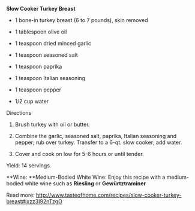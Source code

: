 **Slow Cooker Turkey Breast**

-   1 bone-in turkey breast (6 to 7 pounds), skin removed

-   1 tablespoon olive oil

-   1 teaspoon dried minced garlic

-   1 teaspoon seasoned salt

-   1 teaspoon paprika

-   1 teaspoon Italian seasoning

-   1 teaspoon pepper

-   1/2 cup water

Directions

1.  Brush turkey with oil or butter.

2.  Combine the garlic, seasoned salt, paprika, Italian seasoning and
    pepper; rub over turkey. Transfer to a 6-qt. slow cooker; add water.

3.  Cover and cook on low for 5-6 hours or until tender.

Yield: 14 servings.

**Wine: **Medium-Bodied White Wine: Enjoy this recipe with a
medium-bodied white wine such as **Riesling** or **Gewürtztraminer**

Read
more: <http://www.tasteofhome.com/recipes/slow-cooker-turkey-breast#ixzz3I92nTzgO>
